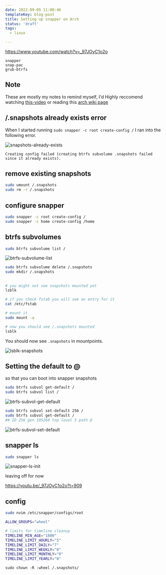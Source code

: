 ```yaml
---
date: 2022-09-05 11:00:46
templateKey: blog-post
title: Setting up snapper on Arch
status: 'draft'
tags:
  - linux

---
```


https://www.youtube.com/watch?v=_97JOyC1o2o

```
snapper
snap-pac
grub-btrfs
```

## Note

These are mostly my notes to remind myself, I'd Highly reccomend watching
[this-video]( https://www.youtube.com/watch?v=_97JOyC1o2o) or reading this
[arch wiki page](https://wiki.archlinux.org/title/snapper)

## /.snapshots already exists error

When I started running `sudo snapper -c root create-config /`  I ran into the
following error.

![snapshots-already-exists](https://screenshots.waylonwalker.com/snapshots-already-exists.webp)

```
Creating config failed (creating btrfs subvolume .snapshots failed since it already exists).
```

## remove existing snapshots

``` bash
sudo umount /.snapshots
sudo rm -r /.snapshots
```

## configure snapper

``` bash
sudo snapper -c root create-config /
sudo snapper -c home create-config /home
```

## btrfs subvolumes

``` bash
sudo btrfs subvolume list /
```

![btrfs-subvolume-list](https://screenshots.waylonwalker.com/btrfs-subvolume-list.webp)

``` bash
sudo btrfs subvolume delete /.snapshots
sudo mkdir /.snapshots
```

##

``` bash
# you might not see snapshots mounted yet
lsblk

# if you check fstab you will see an entry for it
cat /etc/fstab

# mount it
sudo mount -a

# now you should see /.snapshots mounted
lsblk
```

You should now see `.snapshots` in mountpoints.

![lsblk-snapshots](https://screenshots.waylonwalker.com/lsblk-snapshots.webp)

## Setting the default to @

so that you can boot into snapper snapshots

``` bash
sudo btrfs subvol get-default /
sudo btrfs subvol list /
```

![btrfs-subvol-get-default](https://screenshots.waylonwalker.com/btrfs-subvol-get-default.webp)

``` bash
sudo btrfs subvol set-default 256 /
sudo btrfs subvol get-default /
## ID 256 gen 105268 top level 5 path @
```

![btrfs-subvol-set-default]( https://screenshots.waylonwalker.com/btrfs-subvol-set-default.webp )

## snapper ls

``` bash
sudo snapper ls
```

![snapper-ls-init](https://screenshots.waylonwalker.com/snapper-ls-init.webp)

leaving off for now

https://youtu.be/_97JOyC1o2o?t=909

## config

``` bash
sudo nvim /etc/snapper/configs/root
```

``` bash
ALLOW_GROUPS="wheel"

# limits for timeline cleanup
TIMELINE_MIN_AGE="1800"
TIMELINE_LIMIT_HOURLY="5"
TIMELINE_LIMIT_DAILY="7"
TIMELINE_LIMIT_WEEKLY="0"
TIMELINE_LIMIT_MONTHLY="0"
TIMELINE_LIMIT_YEARLY="0"
```

```
sudo chown -R :wheel /.snapshots/
```
